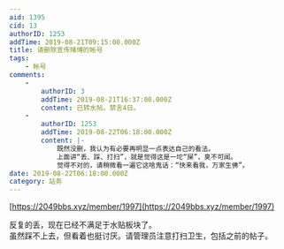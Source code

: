 ```yaml
---
aid: 1395
cid: 13
authorID: 1253
addTime: 2019-08-21T09:15:00.000Z
title: 请删除宣传赌博的帐号
tags:
    - 帐号
comments:
    -
        authorID: 3
        addTime: 2019-08-21T16:37:00.000Z
        content: 已转水帖，禁言4日。
    -
        authorID: 1253
        addTime: 2019-08-22T06:18:00.000Z
        content: |-
            既然没删，我认为有必要再明显一点表达自己的看法。  
            上面讲“丢、踩、打扫”，就是觉得这是一坨“屎”，臭不可闻。  
            觉得不对的，请稍微看一遍它这啥鬼话：“快来看我，万家生佛”。
date: 2019-08-22T06:18:00.000Z
category: 站务
---
```


[https://2049bbs.xyz/member/1997](https://2049bbs.xyz/member/1997)

反复的丢，现在已经不满足于水贴板块了。  
虽然踩不上去，但看着也挺讨厌。请管理员注意打扫卫生，包括之前的帖子。

